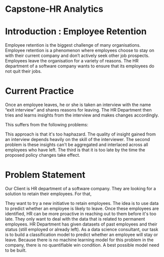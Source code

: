 # Capstone-HR Analytics
# Introduction : Employee Retention

Employee retention is the biggest challenge of many organisations. Employee retention is a phenomenon where employees choose to stay on with their current company and don’t actively seek other job prospects. Employees leave the organisation for a variety of reasons. The HR department of a software company wants to ensure that its employees do not quit their jobs.

# Current Practice

Once an employee leaves, he or she is taken an interview with the name “exit interview” and shares reasons for leaving. The HR Department then tries and learns insights from the interview and makes changes accordingly.

This suffers from the following problems:

This approach is that it's too haphazard. The quality of insight gained from an interview depends heavily on the skill of the interviewer.
The second problem is these insights can't be aggregated and interlaced across all employees who have left.
The third is that it is too late by the time the proposed policy changes take effect.

# Problem Statement 
Our Client is HR department of a software company. They are looking for a solution to retain their employees. For that,

They want to try a new initiative to retain employees.
The idea is to use data to predict whether an employee is likely to leave.
Once these employees are identified, HR can be more proactive in reaching out to them before it's too late.
They only want to deal with the data that is related to permanent employees.
HR Department has given datasets of past employees and their status (still employed or already left).
As a data science consultant, our task is to build a classification model to predict whether an employee will stay or leave.
Because there is no machine learning model for this problem in the company, there is no quantifiable win condition. A best possible model need to be built.

